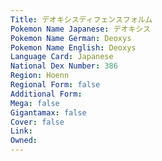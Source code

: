 ```yaml
---
﻿Title: デオキシスディフェンスフォルム
Pokemon Name Japanese: デオキシス
Pokemon Name German: Deoxys
Pokemon Name English: Deoxys
Language Card: Japanese
National Dex Number: 386
Region: Hoenn
Regional Form: false
Additional Form: 
Mega: false
Gigantamax: false
Cover: false
Link: 
Owned: 
---
```

